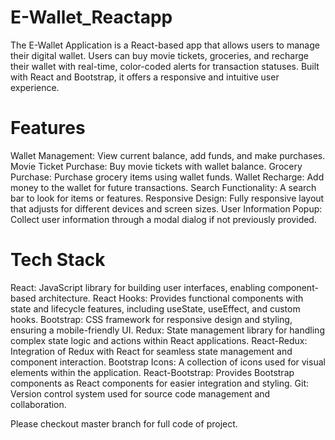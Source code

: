 # E-Wallet_Reactapp
The E-Wallet Application is a React-based app that allows users to manage their digital wallet. Users can buy movie tickets, groceries, and recharge their wallet with real-time, color-coded alerts for transaction statuses. Built with React and Bootstrap, it offers a responsive and intuitive user experience.

# Features
Wallet Management: View current balance, add funds, and make purchases.
Movie Ticket Purchase: Buy movie tickets with wallet balance.
Grocery Purchase: Purchase grocery items using wallet funds.
Wallet Recharge: Add money to the wallet for future transactions.
Search Functionality: A search bar to look for items or features.
Responsive Design: Fully responsive layout that adjusts for different devices and screen sizes.
User Information Popup: Collect user information through a modal dialog if not previously provided.

# Tech Stack
React: JavaScript library for building user interfaces, enabling component-based architecture.
React Hooks: Provides functional components with state and lifecycle features, including useState, useEffect, and custom hooks.
Bootstrap: CSS framework for responsive design and styling, ensuring a mobile-friendly UI.
Redux: State management library for handling complex state logic and actions within React applications.
React-Redux: Integration of Redux with React for seamless state management and component interaction.
Bootstrap Icons: A collection of icons used for visual elements within the application.
React-Bootstrap: Provides Bootstrap components as React components for easier integration and styling.
Git: Version control system used for source code management and collaboration.

Please checkout master branch for full code of project.
